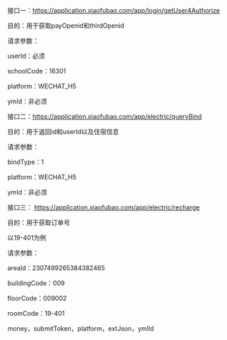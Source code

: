 接口一：https://application.xiaofubao.com/app/login/getUser4Authorize

目的：用于获取payOpenid和thirdOpenid

请求参数：

userId：必须

schoolCode：16301

platform：WECHAT_H5

ymId：非必须

接口二：https://application.xiaofubao.com/app/electric/queryBind

目的：用于返回id和userId以及住宿信息

请求参数：

bindType：1

platform：WECHAT_H5

ymId：非必须

接口三： https://application.xiaofubao.com/app/electric/recharge

目的：用于获取订单号

以19-401为例

请求参数：

areaId：2307499265384382465

buildingCode：009

floorCode：009002

roomCode：19-401

money，submitToken，platform，extJson，ymlId